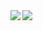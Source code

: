 <a href="https://feisky.xyz/about">
  <img align="left" src="https://github-readme-stats.vercel.app/api?username=asalkeld&show_icons=true" />
</a>
<a href="https://feisky.xyz/about">
  <img align="left" src="https://github-readme-stats.vercel.app/api/top-langs/?username=asalkeld&hide=html,ruby" />
</a>

<!--
**asalkeld/asalkeld** is a ✨ _special_ ✨ repository because its `README.md` (this file) appears on your GitHub profile.

Here are some ideas to get you started:

- 🔭 I’m currently working on ...
- 🌱 I’m currently learning ...
- 👯 I’m looking to collaborate on ...
- 🤔 I’m looking for help with ...
- 💬 Ask me about ...
- 📫 How to reach me: ...
- 😄 Pronouns: ...
- ⚡ Fun fact: ...
-->
